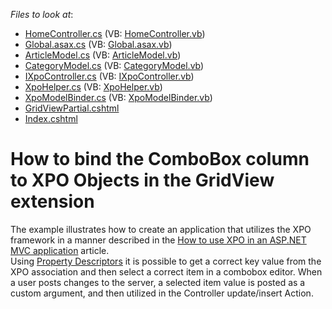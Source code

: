 <!-- default file list -->
*Files to look at*:

* [HomeController.cs](./CS/Controllers/HomeController.cs) (VB: [HomeController.vb](./VB/Controllers/HomeController.vb))
* [Global.asax.cs](./CS/Global.asax.cs) (VB: [Global.asax.vb](./VB/Global.asax.vb))
* [ArticleModel.cs](./CS/Models/ArticleModel.cs) (VB: [ArticleModel.vb](./VB/Models/ArticleModel.vb))
* [CategoryModel.cs](./CS/Models/CategoryModel.cs) (VB: [CategoryModel.vb](./VB/Models/CategoryModel.vb))
* [IXpoController.cs](./CS/Models/IXpoController.cs) (VB: [IXpoController.vb](./VB/Models/IXpoController.vb))
* [XpoHelper.cs](./CS/Models/XpoHelper.cs) (VB: [XpoHelper.vb](./VB/Models/XpoHelper.vb))
* [XpoModelBinder.cs](./CS/Models/XpoModelBinder.cs) (VB: [XpoModelBinder.vb](./VB/Models/XpoModelBinder.vb))
* [GridViewPartial.cshtml](./CS/Views/Home/GridViewPartial.cshtml)
* [Index.cshtml](./CS/Views/Home/Index.cshtml)
<!-- default file list end -->
# How to bind the ComboBox column to XPO Objects in the GridView extension


<p>The example illustrates how to create an application that utilizes the XPO framework in a manner described in the <a href="https://www.devexpress.com/Support/Center/p/K18525">How to use XPO in an ASP.NET MVC application</a> article.<br />
Using <a href="http://documentation.devexpress.com/#XPO/CustomDocument3113"><u>Property Descriptors</u></a> it is possible to get a correct key value from the XPO association and then select a correct item in a combobox editor. When a user posts changes to the server, a selected item value is posted as a custom argument, and then utilized in the Controller update/insert Action.</p>

<br/>


